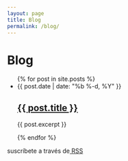 ```yaml
---
layout: page
title: Blog
permalink: /blog/
---
```


<div class="home">

  <h1 class="page-heading">Blog</h1>

  <ul class="post-list">
    {% for post in site.posts %}
      <li>
        <span class="post-meta">{{ post.date | date: "%b %-d, %Y" }}</span>
        <h2>
          <a class="post-link" href="{{ post.url | prepend: site.baseurl }}">{{ post.title }}</a>
        </h2>
        <p>{{ post.excerpt }}</p>
      </li>
    {% endfor %}
  </ul>

  <p class="rss-subscribe">suscríbete a través de<a href="{{ "/feed.xml" | prepend: site.baseurl }}"> RSS</a></p>

</div>